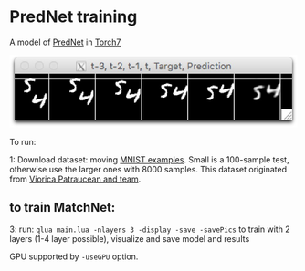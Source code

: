 # PredNet training

A model of [PredNet](https://coxlab.github.io/prednet/) in [Torch7](http://torch.ch/)

![sample](sample.jpg)

To run:

1: Download dataset: moving [MNIST examples](https://www.dropbox.com/sh/fvsqod4uv7yp0dp/AAAHoHUjkXg4mW6OvV91TgaEa). Small is a 100-sample test, otherwise use the larger ones with 8000 samples. This dataset originated from [Viorica Patraucean and team](http://mi.eng.cam.ac.uk/~vp344/).


## to train MatchNet:

3: run: ```qlua main.lua -nlayers 3 -display -save -savePics``` to train with 2 layers (1-4 layer possible), visualize and save model and results

GPU supported by ```-useGPU``` option.